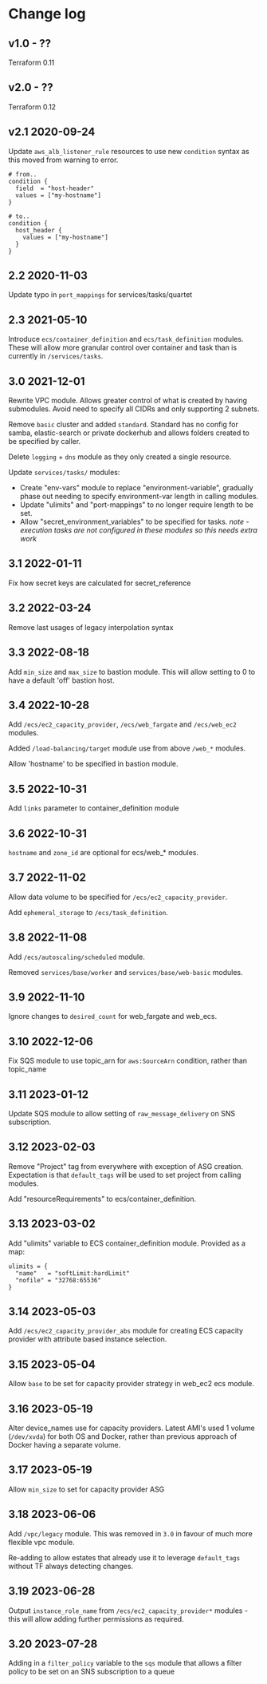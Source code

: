 # Change log

## v1.0 - ??

Terraform 0.11

## v2.0 - ??

Terraform 0.12

## v2.1 2020-09-24

Update `aws_alb_listener_rule` resources to use new `condition` syntax as this moved from warning to error.

```hcl
# from..
condition {
  field  = "host-header"
  values = ["my-hostname"]
}

# to..
condition {
  host_header {
    values = ["my-hostname"]
  }
}
```

## 2.2 2020-11-03

Update typo in `port_mappings` for services/tasks/quartet

## 2.3 2021-05-10

Introduce `ecs/container_definition` and `ecs/task_definition` modules. These will allow more granular control over container and task than is currently in `/services/tasks`.

## 3.0 2021-12-01

Rewrite VPC module. Allows greater control of what is created by having submodules. Avoid need to specify all CIDRs and only supporting 2 subnets.

Remove `basic` cluster and added `standard`. Standard has no config for samba, elastic-search or private dockerhub and allows folders created to be specified by caller.

Delete `logging` + `dns` module as they only created a single resource.

Update `services/tasks/` modules:
* Create "env-vars" module to replace "environment-variable", gradually phase out needing to specify environment-var length in calling modules.
* Update "ulimits" and "port-mappings" to no longer require length to be set.
* Allow "secret_environment_variables" to be specified for tasks. _note - execution tasks are not configured in these modules so this needs extra work_

## 3.1 2022-01-11

Fix how secret keys are calculated for secret_reference

## 3.2 2022-03-24

Remove last usages of legacy interpolation syntax

## 3.3 2022-08-18

Add `min_size` and `max_size` to bastion module. This will allow setting to 0 to have a default 'off' bastion host.

## 3.4 2022-10-28

Add `/ecs/ec2_capacity_provider`, `/ecs/web_fargate` and `/ecs/web_ec2` modules.

Added `/load-balancing/target` module use from above `/web_*` modules.

Allow 'hostname' to be specified in bastion module.

## 3.5 2022-10-31

Add `links` parameter to container_definition module

## 3.6 2022-10-31

`hostname` and `zone_id` are optional for ecs/web_* modules.

## 3.7 2022-11-02

Allow data volume to be specified for `/ecs/ec2_capacity_provider`.

Add `ephemeral_storage` to `/ecs/task_definition`.

## 3.8 2022-11-08

Add `/ecs/autoscaling/scheduled` module.

Removed `services/base/worker` and `services/base/web-basic` modules.

## 3.9 2022-11-10

Ignore changes to `desired_count` for web_fargate and web_ecs.

## 3.10 2022-12-06

Fix SQS module to use topic_arn for `aws:SourceArn` condition, rather than topic_name

## 3.11 2023-01-12

Update SQS module to allow setting of `raw_message_delivery` on SNS subscription.

## 3.12 2023-02-03

Remove "Project" tag from everywhere with exception of ASG creation. Expectation is that `default_tags` will be used to set project from calling modules.

Add "resourceRequirements" to ecs/container_definition.

## 3.13 2023-03-02

Add "ulimits" variable to ECS container_definition module. Provided as a map:

```
ulimits = {
  "name"   = "softLimit:hardLimit"
  "nofile" = "32768:65536"
}
```

## 3.14 2023-05-03

Add `/ecs/ec2_capacity_provider_abs` module for creating ECS capacity provider with attribute based instance selection.

## 3.15 2023-05-04

Allow `base` to be set for capacity provider strategy in web_ec2 ecs module.

## 3.16 2023-05-19

Alter device_names use for capacity providers. Latest AMI's used 1 volume (`/dev/xvda`) for both OS and Docker, rather than previous approach of Docker having a separate volume.

## 3.17 2023-05-19

Allow `min_size` to set for capacity provider ASG

## 3.18 2023-06-06

Add `/vpc/legacy` module. This was removed in `3.0` in favour of much more flexible vpc module. 

Re-adding to allow estates that already use it to leverage `default_tags` without TF always detecting changes.

## 3.19 2023-06-28

Output `instance_role_name` from `/ecs/ec2_capacity_provider*` modules - this will allow adding further permissions as required.

## 3.20 2023-07-28

Adding in a `filter_policy` variable to the `sqs` module that allows a filter policy to be set on an SNS subscription to a queue